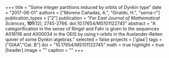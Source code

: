 +++
title = "Some integer partitions induced by orbits of Dynkin type"
date = "2017-06-01"
authors = ["Moreno Cañadas, A.", "Giraldo, H.", "serna-r"]
publication_types = ["2"]
publication = "*Far East Journal of Mathematical Sciences*, **101**(12), 2745-2766. doi:10.17654/MS101122745"
abstract = "A categorification in the sense of Ringel and Fahr is given to the sequences A016116 and A000034 in the OEIS by using t-orbits in the Auslander-Reiten quiver of some Dynkin algebras."
selected = false
projects = ['giaa']
tags = ["GIAA","Cat. B"]
doi = "10.17654/MS101122745"
math = true
highlight = true
[header]
image = ""
caption = ""
+++
